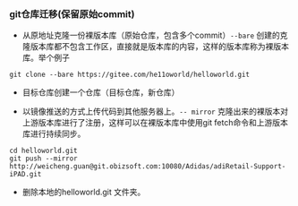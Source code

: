 ### git仓库迁移(保留原始commit)

- 从原地址克隆一份裸版本库（原始仓库，包含多个commit）`--bare` 创建的克隆版本库都不包含工作区，直接就是版本库的内容，这样的版本库称为裸版本库。举个例子

```
git clone --bare https://gitee.com/he11oworld/helloworld.git
```

- 目标仓库创建一个仓库（目标仓库，新仓库）

- 以镜像推送的方式上传代码到其他服务器上。`-- mirror` 克隆出来的裸版本对上游版本库进行了注册，这样可以在裸版本库中使用git fetch命令和上游版本库进行持续同步。

```
cd helloworld.git
git push --mirror http://weicheng.guan@git.obizsoft.com:10080/Adidas/adiRetail-Support-iPAD.git
```

- 删除本地的helloworld.git 文件夹。

